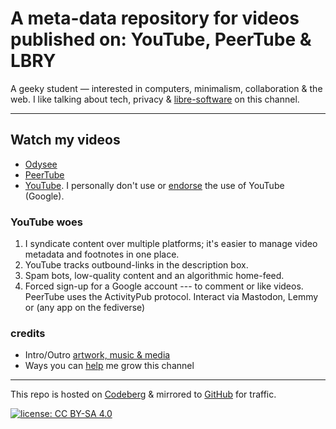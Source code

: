 # A meta-data repository for videos published on: YouTube, PeerTube & LBRY

A geeky student — interested in computers, minimalism, collaboration & the web. I like talking
about tech, privacy & [libre-software](https://polarhive.ml/blog/free-libre-software/) on this channel.

---
## Watch my videos

- [Odysee](https://polarhive.ml/odysee)
- [PeerTube](https://polarhive.ml/peertube)
- [YouTube](https://youtube.com/polarhive). I personally don't use or [endorse](https://polarhive.ml/blog/fedi-first) the use of YouTube (Google).

### YouTube woes

1. I syndicate content over multiple platforms; it's easier to manage video metadata and footnotes in one place.
2. YouTube tracks outbound-links in the description box.
3. Spam bots, low-quality content and an algorithmic home-feed.
4. Forced sign-up for a Google account --- to comment or like videos. PeerTube uses the ActivityPub protocol. Interact via Mastodon, Lemmy or (any app on the fediverse)

### credits

- Intro/Outro [artwork, music & media](https://codeberg.org/polarhive/videos/src/branch/main/docs/generic/README.md)
- Ways you can [help](https://polarhive.ml/help) me grow this channel

---
This repo is hosted on [Codeberg](https://polarhive.ml/videos/notes) & mirrored to [GitHub](https://polarhive.ml/github) for traffic.

[![license: CC BY-SA 4.0](https://polarhive.ml/assets/badges/cc-by-sa-4.svg)](https://creativecommons.org/licenses/by-sa/4.0/)
